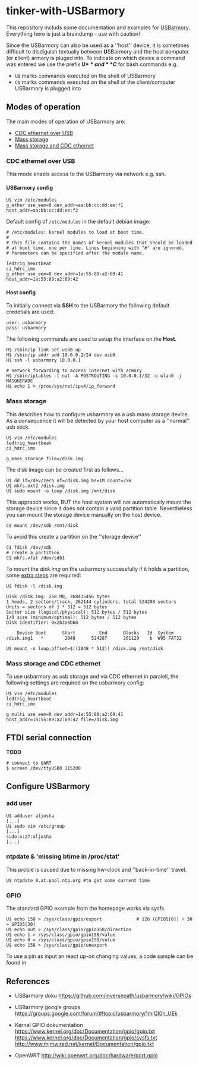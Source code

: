 # tinker-with-USBarmory #
This repository includs some documentation and examples for [USBarmory][1]. Everything here is just a braindump - use with caution!

Since the USBarmory can also be used as a ''host'' device, it is sometimes difficult to disdiguish textually between **U**SBarmory and the host **c**omputer (or **c**lient) armory is pluged into. To indicate on which device a command was entered we use the prefix **U$** and **C$** for bash commands e.g.
* `U$` marks commands executed on the shell of USBarmory 
* `C$` marks commands executed on the shell of the client/computer USBarmory is plugged into


## Modes of operation ##

The main modes of operation of USBarmory are:
* [CDC ethernet over USB](#cdc-ethernet-over-usb)
* [Mass storage](#mass-storage)
* [Mass storage and CDC ethernet](#mass-storage-and-cdc-ethernet)

### CDC ethernet over USB 
This mode enabls access to the USBarmory via network e.g. ssh. 

#### USBarmory config
```shell
U$ vim /etc/modules
g_ether use_eem=0 dev_addr=aa:bb:cc:dd:ee:f1 host_addr=aa:bb:cc:dd:ee:f2
```

Default config of `/etc/modules` in the default debian image:
```shell
# /etc/modules: kernel modules to load at boot time.
#
# This file contains the names of kernel modules that should be loaded
# at boot time, one per line. Lines beginning with "#" are ignored.
# Parameters can be specified after the module name.

ledtrig_heartbeat
ci_hdrc_imx
g_ether use_eem=0 dev_addr=1a:55:89:a2:69:41 host_addr=1a:55:89:a2:69:42
```

#### Host config

To initially connect via **SSH** to the USBarmory the following default credetials are used:
```
user: usbarmory
pass: usbarmory
```
The following commands are used to setup the interface on the **Host**.  
```
H$ /sbin/ip link set usb0 up
H$ /sbin/ip addr add 10.0.0.2/24 dev usb0
H$ ssh -l usbarmory 10.0.0.1 

# network forwarding to access internet with armory
H$ /sbin/iptables -t nat -A POSTROUTING -s 10.0.0.1/32 -o wlan0 -j MASQUERADE
H$ echo 1 > /proc/sys/net/ipv4/ip_forward
```

### Mass storage 
This describes how to configure usbarmory as a usb mass storage device. 
As a consequence it will be detected by your host computer as a ''normal'' usb stick.

```shell
U$ vim /etc/modules
ledtrig_heartbeat
ci_hdrc_imx

g_mass_storage file=/disk.img
```

The disk image can be created first as follows... 
```shell
U$ dd if=/dev/zero of=/disk.img bs=1M count=256
U$ mkfs.ext2 /disk.img
U$ sudo mount -o loop /disk.img /mnt/disk
```
This appraoch works, BUT the host system will not automatically
mount the storage device since it does not contain a valid partition table.
Nevertheless you can mount the storage device manually on the host device.
```shell
C$ mount /dev/sdb /mnt/disk
```

To avoid this create a partition on the ''storage device''
```shell
C$ fdisk /dev/sdb
# create a partition
C$ mkfs.vfat /dev/sdb1   
```

To mount the *disk.img* on the usbarmory successfully if it holds a partition,
some [extra steps][2] are required:
```shell
U$ fdisk -l /disk.img 

Disk /disk.img: 268 MB, 268435456 bytes
1 heads, 2 sectors/track, 262144 cylinders, total 524288 sectors
Units = sectors of 1 * 512 = 512 bytes
Sector size (logical/physical): 512 bytes / 512 bytes
I/O size (minimum/optimal): 512 bytes / 512 bytes
Disk identifier: 0x2b3a8b68

    Device Boot      Start         End      Blocks   Id  System
/disk.img1   *        2048      524287      261120    b  W95 FAT32

U$ mount -o loop,offset=$((2048 * 512)) /disk.img /mnt/disk
```

### Mass storage and CDC ethernet 
To use usbarmory as usb storage and via CDC ethernet in paralell, the following
settings are required on the usbarmory config:

```
U$ vim /etc/modules
ledtrig_heartbeat
ci_hdrc_imx

g_multi use_eem=0 dev_addr=1a:55:89:a2:69:41 host_addr=1a:55:89:a2:69:42 file=/disk.img
```

## FTDI serial connection ##
**TODO**

```shell
# connect to UART 
$ screen /dev/ttyUSB0 115200
```

## Configure USBarmory ##

### add user
```
U$ adduser aljosha
[...]
U$ sudo vim /etc/group
[...]
sudo:x:27:aljosha
[...]
```

### ntpdate & 'missing btime in /proc/stat'
This proble is caused due to missing hw-clock and ''back-in-time'' travel.
```shell
U$ ntpdate 0.at.pool.ntp.org #to get some current time
```

### GPIO 

The standard GPIO example from the homepage works via sysfs.
```
U$ echo 158 > /sys/class/gpio/export             # 128 (GPIO5[0]) + 30 = GPIO5[30]
U$ echo out > /sys/class/gpio/gpio158/direction
U$ echo 1 > /sys/class/gpio/gpio158/value
U$ echo 0 > /sys/class/gpio/gpio158/value
U$ echo 158 > /sys/class/gpio/unexport
```

To use a pin as input an react up-on changing values, a code sample can be found in



## References

* USBarmory doku 
https://github.com/inversepath/usbarmory/wiki/GPIOs

* USBarmory google groups
https://groups.google.com/forum/#!topic/usbarmory/1mIQI0h_UEk

* Kernel GPIO dokumentation
https://www.kernel.org/doc/Documentation/gpio/gpio.txt
https://www.kernel.org/doc/Documentation/gpio/sysfs.txt
http://www.mjmwired.net/kernel/Documentation/gpio.txt

* OpenWRT
http://wiki.openwrt.org/doc/hardware/port.gpio

<!--- 
internal references 
-->

[1]: http://www.inversepath.com/usbarmory.html
[2]: http://madduck.net/blog/2006.10.20:loop-mounting-partitions-from-a-disk-image/
